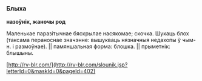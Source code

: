 ### Блыха
**назоўнік, жаночы род**

Маленькае паразітычнае бяскрылае насякомае; скочка. Шукаць блох (таксама пераноснае значэнне: вышукваць нязначныя недахопы ў чым-н. і размоўнае). || памяншальная форма: блошка. || прыметнік: блышыны.

<a rel="author">[http://rv-blr.com/](http://rv-blr.com/slounik.jsp?letterId=0&maskId=0&pageId=402)</a>
